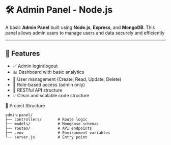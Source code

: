 # 🛠️ Admin Panel - Node.js

A basic **Admin Panel** built using **Node.js**, **Express**, and **MongoDB**. This panel allows admin users to manage users and data securely and efficiently

---

## 🚀 Features

- ✅ Admin login/logout
- 📊 Dashboard with basic analytics 
- 👥 User management (Create, Read, Update, Delete)
- 🔐 Role-based access (admin only)
- 🧩 RESTful API structure
- 💡 Clean and scalable code structure


📁 Project Structure
```
admin-panel/
├── controllers/       # Route logic
├── models/            # Mongoose schemas
├── routes/            # API endpoints
├── .env               # Environment variables
└── server.js          # Entry point

```
